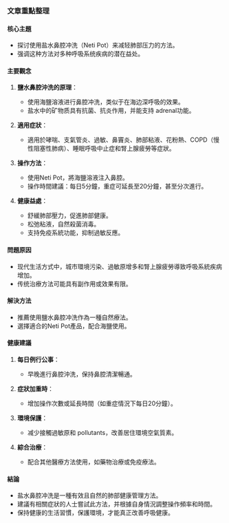 ### 文章重點整理

#### 核心主題
- 探讨使用盐水鼻腔冲洗（Neti Pot）来减轻肺部压力的方法。
- 强调这种方法对多种呼吸系统疾病的潜在益处。

#### 主要觀念
1. **鹽水鼻腔沖洗的原理**：
   - 使用海鹽溶液进行鼻腔冲洗，类似于在海边深呼吸的效果。
   - 盐水中的矿物质具有抗菌、抗炎作用，并能支持 adrenal功能。

2. **適用症狀**：
   - 適用於哮喘、支氣管炎、過敏、鼻竇炎、肺部粘液、花粉熱、COPD（慢性阻塞性肺病）、睡眠呼吸中止症和腎上腺疲勞等症狀。

3. **操作方法**：
   - 使用Neti Pot，將海鹽溶液注入鼻腔。
   - 操作時間建議：每日5分鐘，重症可延長至20分鐘，甚至分次進行。

4. **健康益處**：
   - 舒緩肺部壓力，促進肺部健康。
   - 松弛粘液，自然殺菌消毒。
   - 支持免疫系統功能，抑制過敏反應。

#### 問題原因
- 现代生活方式中，城市環境污染、過敏原增多和腎上腺疲勞導致呼吸系統疾病增加。
- 传统治療方法可能具有副作用或效果有限。

#### 解決方法
- 推薦使用鹽水鼻腔冲洗作為一種自然療法。
- 選擇適合的Neti Pot產品，配合海鹽使用。

#### 健康建議
1. **每日例行公事**：
   - 早晚進行鼻腔沖洗，保持鼻腔清潔暢通。

2. **症狀加重時**：
   - 增加操作次數或延長時間（如重症情況下每日20分鐘）。

3. **環境保護**：
   - 减少接觸過敏原和 pollutants，改善居住環境空氣質素。

4. **綜合治療**：
   - 配合其他醫療方法使用，如藥物治療或免疫療法。

#### 結論
- 盐水鼻腔冲洗是一種有效且自然的肺部健康管理方法。
- 建議有相關症狀的人士嘗試此方法，并根據自身情況調整操作頻率和時間。
- 保持健康的生活習慣，保護環境，才能真正改善呼吸健康。